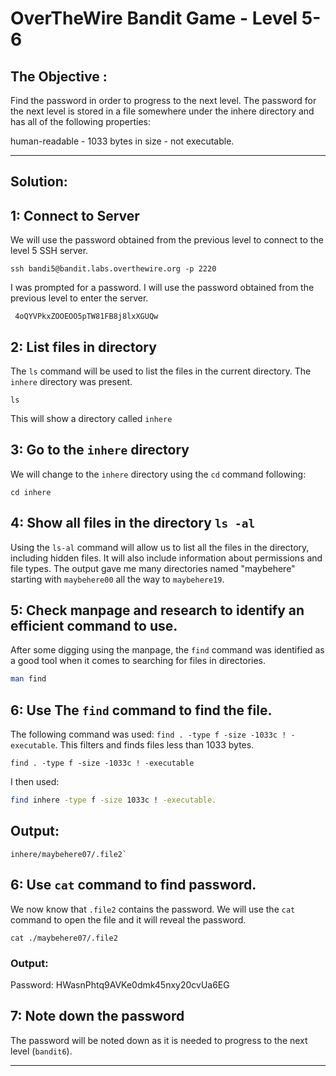 # OverTheWire Bandit Game - Level 5-6

## The Objective :
Find the password in order to progress to the next level. The password for the next level is stored in a file somewhere under the inhere directory and has all of the following properties:

human-readable -
1033 bytes in size -
not executable.

---

## Solution:

## 1: Connect to Server
We will use the password obtained from the previous level to connect to the level 5 SSH server.

```
ssh bandi5@bandit.labs.overthewire.org -p 2220
```

I was prompted for a password. I will use the password obtained from the previous level to enter the server.

```
 4oQYVPkxZOOEOO5pTW81FB8j8lxXGUQw
```

## 2: List files in directory
The `ls` command will be used to list the files in the current directory. The `inhere` directory was present.

```
ls
```
This will show a directory called `inhere`



## 3: Go to the `inhere` directory
We will change to the `inhere` directory using the `cd` command following:

```
cd inhere
```

## 4: Show all files in the directory `ls -al`
Using the `ls-al` command will allow us to list all the files in the directory, including hidden files. It will also include information about permissions and file types. 
The output gave me many directories named "maybehere" starting with `maybehere00` all the way to `maybehere19`.




## 5: Check manpage and research to identify an efficient command to use. 
After some digging using the manpage, the `find` command was identified as a good tool when it comes to searching for files in directories.

```bash
man find
```

## 6: Use The `find` command to find the file.
The following command was used: `find . -type f -size -1033c ! -executable`. This filters and finds files less than 1033 bytes. 

```
find . -type f -size -1033c ! -executable
```
I then used:
```bash
find inhere -type f -size 1033c ! -executable.
```

## Output:
```
inhere/maybehere07/.file2`
```

## 6: Use `cat` command to find password. 
We now know that `.file2` contains the password. We will use the `cat` command to open the file and it will reveal the password.

```
cat ./maybehere07/.file2
```

### Output:
Password: HWasnPhtq9AVKe0dmk45nxy20cvUa6EG



## 7: Note down the password 
The password will be noted down as it is needed to progress to the next level (`bandit6`).

---

